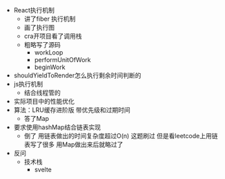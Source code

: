 

- React执行机制
  - 讲了fiber 执行机制
  - 画了执行图
  - cra开项目看了调用栈
  - 粗略写了源码
    - workLoop
    - performUnitOfWork
    - beginWork
- shouldYieldToRender怎么执行剩余时间判断的
- js执行机制
  - 结合线程管的
- 实际项目中的性能优化
- 算法：LRU缓存进阶版 带优先级和过期时间
  - 答了Map
- 要求使用hashMap结合链表实现
  - 倒了 用链表做出的时间复杂度超过O(n) 这题刷过 但是看leetcode上用链表写了很多 用Map做出来后就略过了
- 反问
  - 技术栈
    - svelte